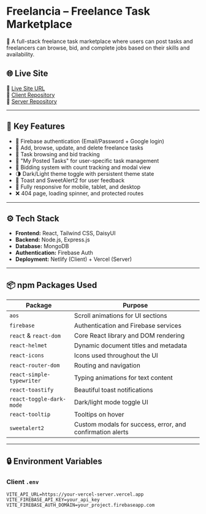 # Freelancia – Freelance Task Marketplace

🚀 A full-stack freelance task marketplace where users can post tasks and freelancers can browse, bid, and complete jobs based on their skills and availability.

## 🌐 Live Site

🔗 [Live Site URL](https://freelance-task-marketpla-af2da.web.app/)  
🔗 [Client Repository](https://github.com/Programming-Hero-Web-Course4/b11a10-client-side-ramjan88)  
🔗 [Server Repository](https://github.com/Programming-Hero-Web-Course4/b11a10-server-side-ramjan88)

---

## 🧩 Key Features

- 🔐 Firebase authentication (Email/Password + Google login)
- 📝 Add, browse, update, and delete freelance tasks
- 🔎 Task browsing and bid tracking
- 📌 "My Posted Tasks" for user-specific task management
- 🎯 Bidding system with count tracking and modal view
- 🌗 Dark/Light theme toggle with persistent theme state
- 💬 Toast and SweetAlert2 for user feedback
- 📱 Fully responsive for mobile, tablet, and desktop
- ❌ 404 page, loading spinner, and protected routes

---

## ⚙️ Tech Stack

- **Frontend:** React, Tailwind CSS, DaisyUI
- **Backend:** Node.js, Express.js
- **Database:** MongoDB
- **Authentication:** Firebase Auth
- **Deployment:** Netlify (Client) + Vercel (Server)

---

## 📦 npm Packages Used

| Package                   | Purpose                                                  |
|---------------------------|----------------------------------------------------------|
| `aos`                     | Scroll animations for UI sections                        |
| `firebase`                | Authentication and Firebase services                     |
| `react` & `react-dom`     | Core React library and DOM rendering                     |
| `react-helmet`            | Dynamic document titles and metadata                     |
| `react-icons`             | Icons used throughout the UI                             |
| `react-router-dom`        | Routing and navigation                                   |
| `react-simple-typewriter`| Typing animations for text content                       |
| `react-toastify`          | Beautiful toast notifications                           |
| `react-toggle-dark-mode` | Dark/light mode toggle UI                                |
| `react-tooltip`           | Tooltips on hover                                       |
| `sweetalert2`             | Custom modals for success, error, and confirmation alerts|

---

## 🔒 Environment Variables

### Client `.env`
```env
VITE_API_URL=https://your-vercel-server.vercel.app
VITE_FIREBASE_API_KEY=your_api_key
VITE_FIREBASE_AUTH_DOMAIN=your_project.firebaseapp.com
